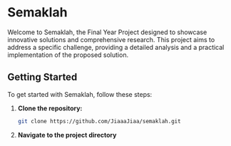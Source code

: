 # Semaklah

Welcome to Semaklah, the Final Year Project designed to showcase innovative solutions and comprehensive research. This project aims to address a specific challenge, providing a detailed analysis and a practical implementation of the proposed solution.

## Getting Started

To get started with Semaklah, follow these steps:

1. **Clone the repository:**
   ```bash
   git clone https://github.com/JiaaaJiaa/semaklah.git

2. **Navigate to the project directory**
